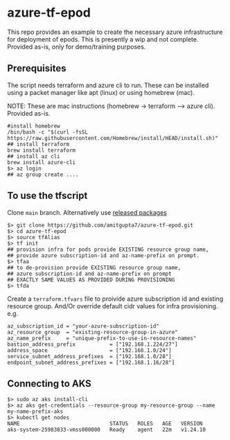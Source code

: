 # azure-tf-epod
This repo provides an example to create the necessary azure infrastructure for deployment of epods. This is presently a wip and not complete. Provided as-is, only for demo/training purposes.

## Prerequisites
The script needs terraform and azure cli to run. These can be installed using a packet manager like apt (linux) or using homebrew (mac).

NOTE: These are mac instructions (homebrew -> terraform --> azure cli). Provided as-is. 
```shell
#install homebrew
/bin/bash -c "$(curl -fsSL https://raw.githubusercontent.com/Homebrew/install/HEAD/install.sh)"
## install terraform
brew install terraform
## install az cli
brew install azure-cli
$> az login
## az group create ....
```

## To use the tfscript
Clone `main` branch. Alternatively use [released packages](https://github.com/amitgupta7/azure-tf-vms/releases)
```shell
$> git clone https://github.com/amitgupta7/azure-tf-epod.git
$> cd azure-tf-epod
$> source tfAlias
$> tf init 
## provision infra for pods provide EXISTING resource group name,
## provide azure subscription-id and az-name-prefix on prompt.
$> tfaa 
## to de-provision provide EXISTING resource group name, 
## azure subscription-id and az-name-prefix on prompt 
## EXACTLY SAME VALUES AS PROVIDED DURING PROVISIONING
$> tfda
```
Create a `terraform.tfvars` file to proivide azure subscription id and existing resource group. And/Or override default cidr values for infra provisioning. e.g.
```hcl
az_subscription_id = "your-azure-subscription-id"
az_resource_group  = "existing-resource-group-in-azure"
az_name_prefix     = "unique-prefix-to-use-in-resource-names"
bastion_address_prefix           = ["192.168.1.224/27"]
address_space                    = ["192.168.1.0/24"]
service_subnet_address_prefixes  = ["192.168.1.0/28"]
endpoint_subnet_address_prefixes = ["192.168.1.16/28"]
```

##  Connecting to AKS
```shell
$> sudo az aks install-cli
$> az aks get-credentials --resource-group my-resource-group --name my-name-prefix-aks
$> kubectl get nodes
NAME                             STATUS   ROLES   AGE   VERSION
aks-system-25983833-vmss000000   Ready    agent   22m   v1.24.10
```